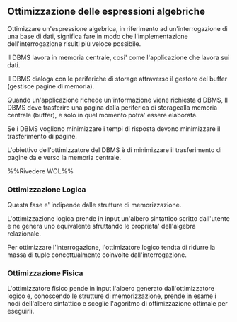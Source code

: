 ## Ottimizzazione delle espressioni algebriche 
Ottimizzare un'espressione algebrica, in riferimento ad un'interrogazione di una base di dati, significa fare in modo che l'implementazione dell'interrogazione risulti più veloce possibile.

Il DBMS lavora in memoria centrale, cosi' come l'applicazione che lavora sui dati.

Il DBMS dialoga con le periferiche di storage attraverso il gestore del buffer (gestisce pagine di memoria).

Quando un'applicazione richede un'informazione viene richiesta d DBMS, Il DBMS deve trasferire una pagina dalla periferica di storagealla memoria centrale (buffer), e solo in quel momento potra' essere elaborata.

Se i DBMS vogliono minimizzare i tempi di risposta devono minimizzare il trasferimento di pagine.

L'obiettivo dell'ottimizzatore del DBMS è di minimizzare il trasferimento di pagine da e verso la memoria centrale.

%%Rivedere WOL%%

### Ottimizzazione Logica

Questa fase e' indipende dalle strutture di memorizzazione.

L'ottimizzazione logica prende in input un'albero sintattico scritto dall'utente e ne genera uno equivalente sfruttando le proprieta' dell'algebra relazionale.

Per ottimizzare l'interrogazione, l'ottimizatore logico tendta di ridurre la massa di tuple concettualmente coinvolte dall'interrogazione.

### Ottimizzazione Fisica 

L'ottimizzatore fisico pende in input l'albero generato dall'ottimizzatore logico e, conoscendo le strutture di memorizzazione, prende in esame i nodi dell'albero sintattico e sceglie l'agoritmo di ottimizzazione ottimale per eseguirli.

